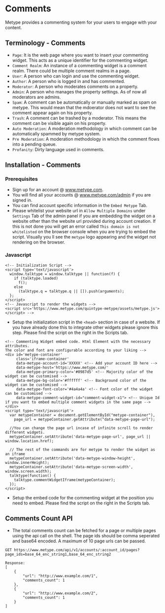 # Comments

Metype provides a commenting system for your users to engage with your content.

## Terminology - Comments
* `Page`: It is the web page where you want to insert your commenting widget. This acts as a unique identifier for the commenting widget.
* `Comment Realm`: An instance of a commenting widget is a comment realm. There could be multiple comment realms in a page.
* `User`: A person who can login and use the commenting widget.
* `Author`: A person who is logged in and has commented.
* `Moderator`: A person who moderates comments on a property.
* `Admin`: A person who manages the property settings. As of now all moderators are admins.
* `Spam`: A comment can be automatically or manually marked as spam on metype. This would mean that the mdoerator does not want to see the comment appear again on his property.
* `Trash`: A comment can be trashed by a moderator. This means the comment can be visible again on his property.
* `Auto Moderation`: A moderation methodology in which comment can be automatically spammed by metype system.
* `Pre Moderation`: A moderation methodology in which the comment flows into a pending queue.
* `Profanity`: Dirty language used in comments.

## Installation - Comments
### Prerequisites
* Sign up for an account @ www.metype.com.
* You will find all your accounts @ www.metype.com/admin if you are signed in.
* You can find account specific information in the `Embed Metype` Tab.
* Please whitelist your website url in `Allow Multiple Domains` under `Settings` Tab of the admin panel if you are embedding the widget on a website other than the website url provided during account creation. If this is not done you will get an error called `This domain is not whitelisted` on the browser console when you are trying to embed the script. Visually you ll see the `metype` logo appearing and the widget not rendering on the browser.


### Javascript
```shell
<!-- Initialization Script -->
<script type='text/javascript'>
  window.talktype = window.talktype || function(f) {
    if (talktype.loaded)
      f();
    else
      (talktype.q = talktype.q || []).push(arguments);
  };
</script>
<!-- Javascript to render the widgets -->
<script src='https://www.metype.com/quintype-metype/assets/metype.js'></script> -->
```
* Setup the initialization script in the `<head>` section in case of a website.
If you have already done this to integrate other widgets please ignore this step.
Please find the script on the right in the Scripts tab.


```shell
<!-- Commenting Widget embed code. Html Element with the necessary attributes.
The color and font are configurable according to your liking -->
<div id='metype-container'
     class='iframe-container'
     data-metype-account-id='XXXXX' <!-- Add your account ID here -->
     data-metype-host='https://www.metype.com/'
     data-metype-primary-color='#0987d5' <!-- Majority color of the widget can be customised -->
     data-metype-bg-color='#ffffff' <!-- Background color of the widget can be customised -->
     data-metype-font-color='#4a4a4a' <!-- Font color of the widget can be customised -->
     data-metype-comment-widget-id="comment-widget-x1"> <!-- Unique Id if you want to embed multiple comment widgets in the same page -->
</div>
<script type='text/javascript'>
  var metypeContainer = document.getElementById("metype-container"),
    page_url = metypeContainer.getAttribute("data-metype-page-url");

  //You can change the page url incase of infinite scroll to render different widgets.
  metypeContainer.setAttribute('data-metype-page-url', page_url || window.location.href);

  // The rest of the commands are for metype to render the widget as an iframe
  metypeContainer.setAttribute('data-metype-window-height', window.innerHeight);
  metypeContainer.setAttribute('data-metype-screen-width', window.screen.width);
  talktype(function() {
    talktype.commentWidgetIframe(metypeContainer);
  });
</script>
```
* Setup the embed code for the commenting widget at the position you need to embed.
Please find the script on the right in the Scripts tab.


## Comments Count API

* The total comments count can be fetched for a page or multiple pages using the api call on the shell.
The page ids should be comma seperated and base64 encoded. A maximum of 10 page urls can be passed.

``` shell
GET https://www.metype.com/api/v1/accounts/:account_id/pages?page_ids=base_64_enc_string1,base_64_enc_string2

Response:
[
    {
        "url": "http://www.example.com/1",
        "comments_count": 1
    },
    {
        "url": "http://www.example.com/2",
        "comments_count": 1
    }
]
```
